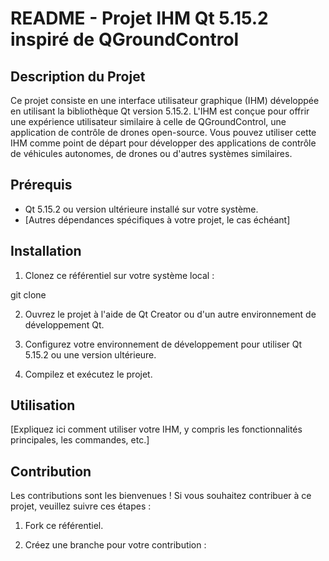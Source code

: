 # README - Projet IHM Qt 5.15.2 inspiré de QGroundControl

## Description du Projet

Ce projet consiste en une interface utilisateur graphique (IHM) développée en utilisant la bibliothèque Qt version 5.15.2. L'IHM est conçue pour offrir une expérience utilisateur similaire à celle de QGroundControl, une application de contrôle de drones open-source. Vous pouvez utiliser cette IHM comme point de départ pour développer des applications de contrôle de véhicules autonomes, de drones ou d'autres systèmes similaires.

## Prérequis

- Qt 5.15.2 ou version ultérieure installé sur votre système.
- [Autres dépendances spécifiques à votre projet, le cas échéant]

## Installation

1. Clonez ce référentiel sur votre système local :

git clone


2. Ouvrez le projet à l'aide de Qt Creator ou d'un autre environnement de développement Qt.

3. Configurez votre environnement de développement pour utiliser Qt 5.15.2 ou une version ultérieure.

4. Compilez et exécutez le projet.

## Utilisation

[Expliquez ici comment utiliser votre IHM, y compris les fonctionnalités principales, les commandes, etc.]

## Contribution

Les contributions sont les bienvenues ! Si vous souhaitez contribuer à ce projet, veuillez suivre ces étapes :

1. Fork ce référentiel.

2. Créez une branche pour votre contribution :

